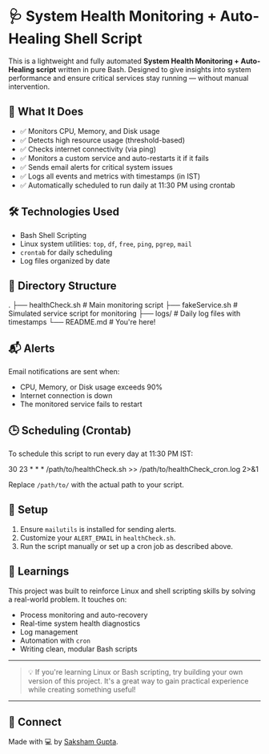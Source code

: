 # 🩺 System Health Monitoring + Auto-Healing Shell Script

This is a lightweight and fully automated **System Health Monitoring + Auto-Healing script** written in pure Bash. Designed to give insights into system performance and ensure critical services stay running — without manual intervention.

## 🔧 What It Does

- ✅ Monitors CPU, Memory, and Disk usage
- ✅ Detects high resource usage (threshold-based)
- ✅ Checks internet connectivity (via ping)
- ✅ Monitors a custom service and auto-restarts it if it fails
- ✅ Sends email alerts for critical system issues
- ✅ Logs all events and metrics with timestamps (in IST)
- ✅ Automatically scheduled to run daily at 11:30 PM using crontab

## 🛠️ Technologies Used

- Bash Shell Scripting
- Linux system utilities: `top`, `df`, `free`, `ping`, `pgrep`, `mail`
- `crontab` for daily scheduling
- Log files organized by date

## 📂 Directory Structure

.
├── healthCheck.sh # Main monitoring script
├── fakeService.sh # Simulated service script for monitoring
├── logs/ # Daily log files with timestamps
└── README.md # You're here!


## 📬 Alerts

Email notifications are sent when:
- CPU, Memory, or Disk usage exceeds 90%
- Internet connection is down
- The monitored service fails to restart

## 🕒 Scheduling (Crontab)

To schedule this script to run every day at 11:30 PM IST:

30 23 * * * /path/to/healthCheck.sh >> /path/to/healthCheck_cron.log 2>&1


Replace `/path/to/` with the actual path to your script.

## 📌 Setup

1. Ensure `mailutils` is installed for sending alerts.
2. Customize your `ALERT_EMAIL` in `healthCheck.sh`.
3. Run the script manually or set up a cron job as described above.

## 📘 Learnings

This project was built to reinforce Linux and shell scripting skills by solving a real-world problem. It touches on:

- Process monitoring and auto-recovery
- Real-time system health diagnostics
- Log management
- Automation with `cron`
- Writing clean, modular Bash scripts

---

> 💡 If you're learning Linux or Bash scripting, try building your own version of this project. It's a great way to gain practical experience while creating something useful!

---

## 🔗 Connect

Made with 💻 by [Saksham Gupta](https://www.linkedin.com/in/your-link).  


